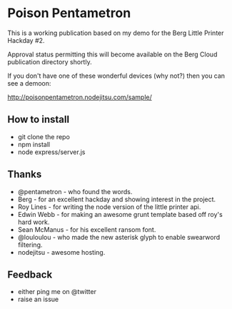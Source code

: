 # Poison Pentametron

This is a working publication based on my demo for the Berg Little Printer Hackday #2.

Approval status permitting this will become available on the Berg Cloud publication directory shortly.

If you don't have one of these wonderful devices (why not?) then you can see a demoon:

http://poisonpentametron.nodejitsu.com/sample/

## How to install

* git clone the repo
* npm install
* node express/server.js


## Thanks

* @pentametron - who found the words.
* Berg - for an excellent hackday and showing interest in the project.
* Roy Lines - for writing the node version of the little printer api.
* Edwin Webb - for making an awesome grunt template based off roy's hard work.
* Sean McManus - for his excellent ransom font.
* @louloulou - who made the new asterisk glyph to enable swearword filtering.
* nodejitsu - awesome hosting.

## Feedback

* either ping me on @twitter
* raise an issue
